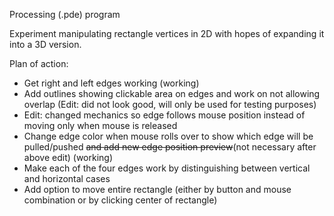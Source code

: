 Processing (.pde) program

Experiment manipulating rectangle vertices in 2D with hopes of expanding it into a 3D version.

Plan of action:
  - Get right and left edges working (working)
  - Add outlines showing clickable area on edges and work on not allowing overlap (Edit: did not look good, will only be used for testing purposes)
  - Edit: changed mechanics so edge follows mouse position instead of moving only when mouse is released
  - Change edge color when mouse rolls over to show which edge will be pulled/pushed <strike>and add new edge position preview</strike>(not necessary after above edit) (working)
  - Make each of the four edges work by distinguishing between vertical and horizontal cases
  - Add option to move entire rectangle (either by button and mouse combination or by clicking center of rectangle)
